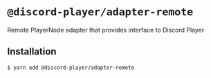 # `@discord-player/adapter-remote`

Remote PlayerNode adapter that provides interface to Discord Player

## Installation

```sh
$ yarn add @discord-player/adapter-remote
```